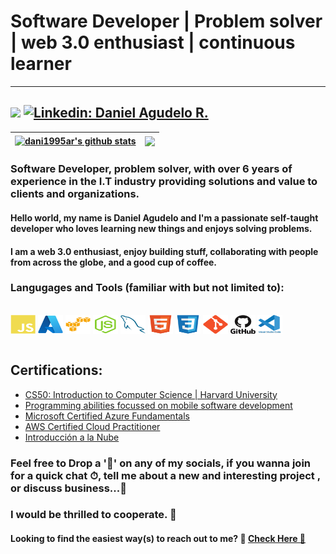 # Software Developer | Problem solver | web 3.0 enthusiast | continuous learner
---
<!-- [![GitHub dani1995ar](https://img.shields.io/github//dani1995ar?label=follow&style=social)](https://github.com/dani1995ar) -->

![](https://komarev.com/ghpvc/?username=dani1995ar&color=blue&style=plastic&label=VIEWS)
[![Linkedin: Daniel Agudelo R.](https://img.shields.io/badge/follow-Daniel%20Agudelo%20R.-blue?style=flat-square&logo=Linkedin&logoColor=white&link=https://www.linkedin.com/in/daniel-agudelo-ramirez/)](https://www.linkedin.com/in/daniel-agudelo-ramirez/)
---
| <a href="https://github.com/anuraghazra/github-readme-stats"><img align="center" src="https://github-readme-stats.vercel.app/api?username=dani1995ar&show_icons=true&hide_title=true&theme=buefy&hide_border=true&count_private=true&hide=stars" alt="dani1995ar's github stats" /></a> | <a href="https://github.com/anuraghazra/github-readme-stats"><img align="center" src="https://github-readme-stats.vercel.app/api/top-langs/?username=dani1995ar&layout=compact&theme=buefy&hide_border=true" /></a> |
| ------------- | ------------- |

### Software Developer, problem solver, with over 6 years of experience in the I.T industry providing solutions and value to clients and organizations.

#### Hello world, my name is Daniel Agudelo and I'm a passionate self-taught developer who loves learning new things and enjoys solving problems.

#### I am a web 3.0 enthusiast, enjoy building stuff, collaborating with people from across the globe, and a good cup of coffee.

### Langugages and Tools (familiar with but not limited to):
<div style="display: inline_block"><br>
  <img align="center" alt="Js" height="30" width="40" src="https://raw.githubusercontent.com/devicons/devicon/master/icons/javascript/javascript-plain.svg">
  <img align="center" alt="Azure" height="30" width="40" src="https://raw.githubusercontent.com/devicons/devicon/master/icons/azure/azure-original.svg">
  <img align="center" alt="AWS" height="30" width="40" src="https://raw.githubusercontent.com/devicons/devicon/master/icons/amazonwebservices/amazonwebservices-original.svg">
  <img align="center" alt="Node-Js" height="30" width="40" src="https://raw.githubusercontent.com/devicons/devicon/master/icons/nodejs/nodejs-original.svg">
  <img align="center" alt="MySQL" height="30" width="40" src="https://raw.githubusercontent.com/devicons/devicon/master/icons/mysql/mysql-original.svg">
  <img align="center" alt="HTML" height="30" width="40" src="https://raw.githubusercontent.com/devicons/devicon/master/icons/html5/html5-original.svg">
  <img align="center" alt="CSS" height="30" width="40" src="https://raw.githubusercontent.com/devicons/devicon/master/icons/css3/css3-original.svg">
  <img align="center" alt="GIT" height="30" width="40" src="https://raw.githubusercontent.com/devicons/devicon/master/icons/git/git-original.svg">
  <img align="center" alt="Github" height="30" width="40" src="https://raw.githubusercontent.com/devicons/devicon/master/icons/github/github-original-wordmark.svg">
  <img align="center" alt="VS-code" height="30" width="40" src="https://raw.githubusercontent.com/devicons/devicon/master/icons/vscode/vscode-original-wordmark.svg">
</div>
<br/>

## Certifications:
- [CS50: Introduction to Computer Science | Harvard University](https://courses.edx.org/certificates/aaf6933b97664bad97305ab281398bd0)
- [Programming abilities focussed on mobile software development](https://github.com/dani1995ar/dani1995ar/blob/main/MisionTIC%20sin%20CC.pdf)
- [Microsoft Certified Azure Fundamentals](https://github.com/dani1995ar/dani1995ar/blob/main/Microsoft_Certified_Professional_Certificate_0.pdf)
- [AWS Certified Cloud Practitioner](https://www.credly.com/badges/dbae1b82-fee6-48f5-b7df-94e0107030c0/public_url)
- [Introducción a la Nube](https://platzi.com/p/DanielAgudelo/curso/2200-course/diploma/detalle/)


### Feel free to Drop a '👋' on any of my socials, if you wanna join for a quick chat ⏱, tell me about a new and interesting project , or discuss business...💼
### I would be thrilled to cooperate. 🤝

#### Looking to find the easiest way(s) to reach out to me? 🤗 [Check Here 🔗](https://www.linkedin.com/in/daniel-agudelo-ramirez/)
